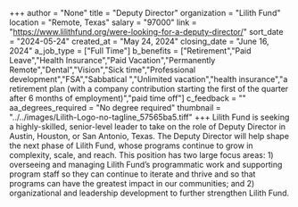 +++
author = "None"
title = "Deputy Director"
organization = "Lilith Fund"
location = "Remote, Texas"
salary = "97000"
link = "https://www.lilithfund.org/were-looking-for-a-deputy-director/"
sort_date = "2024-05-24"
created_at = "May 24, 2024"
closing_date = "June 16, 2024"
a_job_type = ["Full Time"]
b_benefits = ["Retirement","Paid Leave","Health Insurance","Paid Vacation","Permanently Remote","Dental","Vision","Sick time","Professional development","FSA","Sabbatical ","Unlimited vacation","health insurance","a retirement plan (with a company contribution starting the first of the quarter after 6 months of employment)","paid time off"]
c_feedback = ""
aa_degrees_required = "No degree required"
thumbnail = "../../images/Lilith-Logo-no-tagline_57565ba5.tiff"
+++
Lilith Fund is seeking a highly-skilled, senior-level leader to take on the role of Deputy Director in Austin, Houston, or San Antonio, Texas. The Deputy Director will help shape the next phase of Lilith Fund, whose programs continue to grow in complexity, scale, and reach. This position has two large focus areas: 1) overseeing and managing Lilith Fund’s programmatic work and supporting program staff so they can continue to iterate and thrive and so that programs can have the greatest impact in our communities; and 2) organizational and leadership development to further strengthen Lilith Fund.